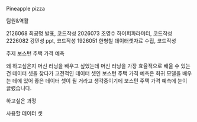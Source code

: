 Pineapple pizza

팀원&역활

2126068 최공명 발표, 코드작성
2026073 조영수 하이퍼파라미터, 코드작성
2226082 강민성 ppt, 코드작성
1926051 한형철 데이터셋자료 수집, 코드작성

주제
보스턴 주택 가격 예측

왜 하고싶은지
머신 러닝을 배우고 싶었는데 머신 러닝을 가장 효율적으로
배울 수 있는 건 데이터 셋을 찾다가 고전적인 데이터 셋인
보스턴 주택 가격 예측은 회귀 모델을 배우는 데에 있어
좋은 데이터 셋이 될 거라고 생각중이기에 보스턴 주택 가격
예측에 눈이 끌렸습니다.

하고싶은 과정

사용할 데이터 셋
